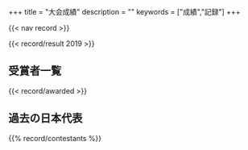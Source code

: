 +++
title = "大会成績"
description = ""
keywords = ["成績","記録"]
+++

{{< nav record >}}

{{< record/result 2019 >}}

## 受賞者一覧

{{< record/awarded >}}

## 過去の日本代表

{{% record/contestants %}}

